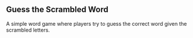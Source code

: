 ## Guess the Scrambled Word

A simple word game where players try to guess the correct word given the scrambled letters.
